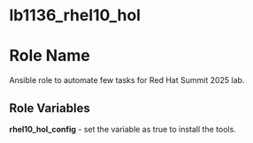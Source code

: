 # lb1136_rhel10_hol

Role Name
=========

Ansible role to automate few tasks for Red Hat Summit 2025 lab.

Role Variables
--------------

**rhel10_hol_config** - set the variable as true to install the tools.